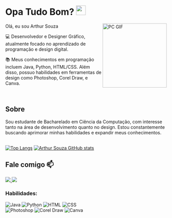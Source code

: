 # Opa Tudo Bom? <img src="https://raw.githubusercontent.com/TheDudeThatCode/TheDudeThatCode/master/Assets/Earth.gif" width="30"> 
<img align="right" alt="PC GIF" src="[https://i.imgur.com/3JhmjDu.gif](https://i.pinimg.com/originals/e4/26/70/e426702edf874b181aced1e2fa5c6cde.gif)" width="200" />

Olá, eu sou Arthur Souza

<!--
**cArthurDev/cArthurDev** is a ✨ _special_ ✨ repository because its `README.md` (this file) appears on your GitHub profile.
-->

:computer: Desenvolvedor e Designer Gráfico, atualmente focado no aprendizado de programação e design digital.

:books: Meus conhecimentos em programação incluem Java, Python, HTML/CSS. Além disso, possuo habilidades em ferramentas de design como Photoshop, Corel Draw, e Canva.

<br>

## Sobre
Sou estudante de Bacharelado em Ciência da Computação, com interesse tanto na área de desenvolvimento quanto no design. Estou constantemente buscando aprimorar minhas habilidades e expandir meus conhecimentos.
<br><br>

[![Top Langs](https://github-readme-stats.vercel.app/api/top-langs/?username=cArthurDev&langs_count=8&theme=dark)](https://github.com/cArthurDev/)
[![Arthur Souza GitHub stats](https://github-readme-stats.vercel.app/api?username=cArthurDev&theme=dark)](https://github.com/cArthurDev/)

## Fale comigo 📫

<a href="mailto:carthurdevv@gmail.com" alt="gmail" target="_blank">
    <img src="https://img.shields.io/badge/Gmail-D14836?style=for-the-badge&logo=gmail&logoColor=white">
</a>

<a href="https://www.linkedin.com/in/arthur-gonçalves-de-souza-designer-developer-8b9754278/">
    <img src="https://img.shields.io/badge/LinkedIn-0077B5?style=for-the-badge&logo=linkedin&logoColor=white"/>
</a>

<h3 align="left">Habilidades: </h3>

![Java](https://img.shields.io/badge/Java-ED8B00?style=for-the-badge&logo=java&logoColor=white)
![Python](https://img.shields.io/badge/Python-3776AB?style=for-the-badge&logo=python&logoColor=white)
![HTML](https://img.shields.io/badge/HTML-E34F26?style=for-the-badge&logo=html5&logoColor=white)
![CSS](https://img.shields.io/badge/CSS-1572B6?style=for-the-badge&logo=css3&logoColor=white)
<br>
![Photoshop](https://img.shields.io/badge/Adobe_Photoshop-31A8FF?style=for-the-badge&logo=adobe-photoshop&logoColor=white)
![Corel Draw](https://img.shields.io/badge/Corel_Draw-008080?style=for-the-badge&logo=corel-draw&logoColor=white)
![Canva](https://img.shields.io/badge/Canva-00C4CC?style=for-the-badge&logo=canva&logoColor=white)

